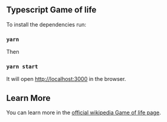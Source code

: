## Typescript Game of life

To install the dependencies run:

### `yarn`

Then 

### `yarn start`

It will open [http://localhost:3000](http://localhost:3000) in the browser.

## Learn More

You can learn more in the [official wikipedia Game of life page](https://en.wikipedia.org/wiki/Conway%27s_Game_of_Life).
